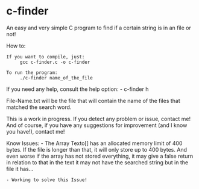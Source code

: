 # c-finder
An easy and very simple C program to find if a certain string is in an file or not!

How to:

    If you want to compile, just:
         gcc c-finder.c -o c-finder

    To run the program:
         ./c-finder name_of_the_file

If you need any help, consult the help option: 
    - c-finder h


File-Name.txt will be the file that will contain the name of the files that matched the search word.

This is a work in progress. If you detect any problem or issue, contact me! And of course, if you have any suggestions for improvement (and I know
you have!), contact me!

Know Issues: 
    - The Array Texto[] has an allocated memory limit of 400 bytes. If the file is longer than that, it will only store up to 400 bytes. And even worse if the array has not stored everything, it may give a false return in relation to that in the text it may not have the searched string but in the file it has... 

    - Working to solve this Issue!